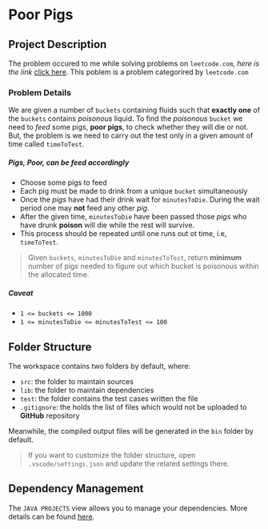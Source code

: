 # Poor Pigs

## Project Description

The problem occured to me while solving problems on `leetcode.com`, _here is the link_ [click here](https://leetcode.com/problems/poor-pigs/). This poblem is a **<hard>** problem categorired by `leetcode.com`

### Problem Details

We are given a number of `buckets` containing fluids such that **exactly one** of the `buckets` contains _poisonous_ liquid. To find the _poisonous_ `bucket` we need to _feed_ some pigs, **poor pigs**, to check whether they will die or not. But, the problem is we need to carry out the test only in a given amount of time called `timeToTest`.

##### Pigs, **Poor**, can be feed accordingly

- Choose some pigs to feed
- Each pig must be made to drink from a unique `bucket` simultaneously
- Once the _pigs_ have had their drink wait for `minutesToDie`. During the wait period one may **not** feed any other _pig_.
- After the given time, `minutesToDie` have been passed those _pigs_ who have drunk **poison** will die while the rest will survive.
- This process should be repeated until one runs out ot time, i.e, `timeToTest`.

> Given `buckets`, `minutesToDie` and `minutesToTest`, return **minimum** number of pigs needed to figure out which bucket is poisonous within the allocated time.

##### Caveat

- `1 <= buckets <= 1000`
- `1 <= minutesToDie <= minutesToTest <= 100`

## Folder Structure

The workspace contains two folders by default, where:

- `src`: the folder to maintain sources
- `lib`: the folder to maintain dependencies
- `test`: the folder contains the test cases written the file
- `.gitignore`: the holds the list of files which would not be uploaded to **GitHub** repository

Meanwhile, the compiled output files will be generated in the `bin` folder by default.

> If you want to customize the folder structure, open `.vscode/settings.json` and update the related settings there.

## Dependency Management

The `JAVA PROJECTS` view allows you to manage your dependencies. More details can be found [here](https://github.com/microsoft/vscode-java-dependency#manage-dependencies).

